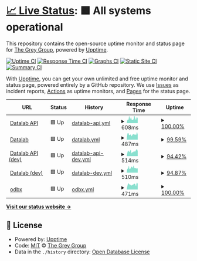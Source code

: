 # [📈 Live Status](https://the-grey-group.github.io/datalab-status): <!--live status--> **🟩 All systems operational**

This repository contains the open-source uptime monitor and status page for [The Grey Group](https://www.ch.cam.ac.uk/group/grey/), powered by [Upptime](https://github.com/upptime/upptime).

[![Uptime CI](https://github.com/the-grey-group/datalab-status/workflows/Uptime%20CI/badge.svg)](https://github.com/the-grey-group/datalab-status/actions?query=workflow%3A%22Uptime+CI%22)
[![Response Time CI](https://github.com/the-grey-group/datalab-status/workflows/Response%20Time%20CI/badge.svg)](https://github.com/the-grey-group/datalab-status/actions?query=workflow%3A%22Response+Time+CI%22)
[![Graphs CI](https://github.com/the-grey-group/datalab-status/workflows/Graphs%20CI/badge.svg)](https://github.com/the-grey-group/datalab-status/actions?query=workflow%3A%22Graphs+CI%22)
[![Static Site CI](https://github.com/the-grey-group/datalab-status/workflows/Static%20Site%20CI/badge.svg)](https://github.com/the-grey-group/datalab-status/actions?query=workflow%3A%22Static+Site+CI%22)
[![Summary CI](https://github.com/the-grey-group/datalab-status/workflows/Summary%20CI/badge.svg)](https://github.com/the-grey-group/datalab-status/actions?query=workflow%3A%22Summary+CI%22)

With [Upptime](https://upptime.js.org), you can get your own unlimited and free uptime monitor and status page, powered entirely by a GitHub repository. We use [Issues](https://github.com/the-grey-group/datalab-status/issues) as incident reports, [Actions](https://github.com/the-grey-group/datalab-status/actions) as uptime monitors, and [Pages](https://the-grey-group.github.io/datalab-status) for the status page.

<!--start: status pages-->
<!-- This summary is generated by Upptime (https://github.com/upptime/upptime) -->
<!-- Do not edit this manually, your changes will be overwritten -->
<!-- prettier-ignore -->
| URL | Status | History | Response Time | Uptime |
| --- | ------ | ------- | ------------- | ------ |
| <img alt="" src="https://icons.duckduckgo.com/ip3/api.odbx.science.ico" height="13"> [Datalab API](https://api.odbx.science) | 🟩 Up | [datalab-api.yml](https://github.com/the-grey-group/datalab-status/commits/HEAD/history/datalab-api.yml) | <details><summary><img alt="Response time graph" src="./graphs/datalab-api/response-time-week.png" height="20"> 608ms</summary><br><a href="https://the-grey-group.github.io/datalab-status/history/datalab-api"><img alt="Response time 608" src="https://img.shields.io/endpoint?url=https%3A%2F%2Fraw.githubusercontent.com%2Fthe-grey-group%2Fdatalab-status%2FHEAD%2Fapi%2Fdatalab-api%2Fresponse-time.json"></a><br><a href="https://the-grey-group.github.io/datalab-status/history/datalab-api"><img alt="24-hour response time 631" src="https://img.shields.io/endpoint?url=https%3A%2F%2Fraw.githubusercontent.com%2Fthe-grey-group%2Fdatalab-status%2FHEAD%2Fapi%2Fdatalab-api%2Fresponse-time-day.json"></a><br><a href="https://the-grey-group.github.io/datalab-status/history/datalab-api"><img alt="7-day response time 608" src="https://img.shields.io/endpoint?url=https%3A%2F%2Fraw.githubusercontent.com%2Fthe-grey-group%2Fdatalab-status%2FHEAD%2Fapi%2Fdatalab-api%2Fresponse-time-week.json"></a><br><a href="https://the-grey-group.github.io/datalab-status/history/datalab-api"><img alt="30-day response time 608" src="https://img.shields.io/endpoint?url=https%3A%2F%2Fraw.githubusercontent.com%2Fthe-grey-group%2Fdatalab-status%2FHEAD%2Fapi%2Fdatalab-api%2Fresponse-time-month.json"></a><br><a href="https://the-grey-group.github.io/datalab-status/history/datalab-api"><img alt="1-year response time 608" src="https://img.shields.io/endpoint?url=https%3A%2F%2Fraw.githubusercontent.com%2Fthe-grey-group%2Fdatalab-status%2FHEAD%2Fapi%2Fdatalab-api%2Fresponse-time-year.json"></a></details> | <details><summary><a href="https://the-grey-group.github.io/datalab-status/history/datalab-api">100.00%</a></summary><a href="https://the-grey-group.github.io/datalab-status/history/datalab-api"><img alt="All-time uptime 100.00%" src="https://img.shields.io/endpoint?url=https%3A%2F%2Fraw.githubusercontent.com%2Fthe-grey-group%2Fdatalab-status%2FHEAD%2Fapi%2Fdatalab-api%2Fuptime.json"></a><br><a href="https://the-grey-group.github.io/datalab-status/history/datalab-api"><img alt="24-hour uptime 100.00%" src="https://img.shields.io/endpoint?url=https%3A%2F%2Fraw.githubusercontent.com%2Fthe-grey-group%2Fdatalab-status%2FHEAD%2Fapi%2Fdatalab-api%2Fuptime-day.json"></a><br><a href="https://the-grey-group.github.io/datalab-status/history/datalab-api"><img alt="7-day uptime 100.00%" src="https://img.shields.io/endpoint?url=https%3A%2F%2Fraw.githubusercontent.com%2Fthe-grey-group%2Fdatalab-status%2FHEAD%2Fapi%2Fdatalab-api%2Fuptime-week.json"></a><br><a href="https://the-grey-group.github.io/datalab-status/history/datalab-api"><img alt="30-day uptime 100.00%" src="https://img.shields.io/endpoint?url=https%3A%2F%2Fraw.githubusercontent.com%2Fthe-grey-group%2Fdatalab-status%2FHEAD%2Fapi%2Fdatalab-api%2Fuptime-month.json"></a><br><a href="https://the-grey-group.github.io/datalab-status/history/datalab-api"><img alt="1-year uptime 100.00%" src="https://img.shields.io/endpoint?url=https%3A%2F%2Fraw.githubusercontent.com%2Fthe-grey-group%2Fdatalab-status%2FHEAD%2Fapi%2Fdatalab-api%2Fuptime-year.json"></a></details>
| <img alt="" src="https://icons.duckduckgo.com/ip3/datalab.odbx.science.ico" height="13"> [Datalab](https://datalab.odbx.science) | 🟩 Up | [datalab.yml](https://github.com/the-grey-group/datalab-status/commits/HEAD/history/datalab.yml) | <details><summary><img alt="Response time graph" src="./graphs/datalab/response-time-week.png" height="20"> 487ms</summary><br><a href="https://the-grey-group.github.io/datalab-status/history/datalab"><img alt="Response time 569" src="https://img.shields.io/endpoint?url=https%3A%2F%2Fraw.githubusercontent.com%2Fthe-grey-group%2Fdatalab-status%2FHEAD%2Fapi%2Fdatalab%2Fresponse-time.json"></a><br><a href="https://the-grey-group.github.io/datalab-status/history/datalab"><img alt="24-hour response time 454" src="https://img.shields.io/endpoint?url=https%3A%2F%2Fraw.githubusercontent.com%2Fthe-grey-group%2Fdatalab-status%2FHEAD%2Fapi%2Fdatalab%2Fresponse-time-day.json"></a><br><a href="https://the-grey-group.github.io/datalab-status/history/datalab"><img alt="7-day response time 487" src="https://img.shields.io/endpoint?url=https%3A%2F%2Fraw.githubusercontent.com%2Fthe-grey-group%2Fdatalab-status%2FHEAD%2Fapi%2Fdatalab%2Fresponse-time-week.json"></a><br><a href="https://the-grey-group.github.io/datalab-status/history/datalab"><img alt="30-day response time 509" src="https://img.shields.io/endpoint?url=https%3A%2F%2Fraw.githubusercontent.com%2Fthe-grey-group%2Fdatalab-status%2FHEAD%2Fapi%2Fdatalab%2Fresponse-time-month.json"></a><br><a href="https://the-grey-group.github.io/datalab-status/history/datalab"><img alt="1-year response time 569" src="https://img.shields.io/endpoint?url=https%3A%2F%2Fraw.githubusercontent.com%2Fthe-grey-group%2Fdatalab-status%2FHEAD%2Fapi%2Fdatalab%2Fresponse-time-year.json"></a></details> | <details><summary><a href="https://the-grey-group.github.io/datalab-status/history/datalab">99.59%</a></summary><a href="https://the-grey-group.github.io/datalab-status/history/datalab"><img alt="All-time uptime 99.26%" src="https://img.shields.io/endpoint?url=https%3A%2F%2Fraw.githubusercontent.com%2Fthe-grey-group%2Fdatalab-status%2FHEAD%2Fapi%2Fdatalab%2Fuptime.json"></a><br><a href="https://the-grey-group.github.io/datalab-status/history/datalab"><img alt="24-hour uptime 100.00%" src="https://img.shields.io/endpoint?url=https%3A%2F%2Fraw.githubusercontent.com%2Fthe-grey-group%2Fdatalab-status%2FHEAD%2Fapi%2Fdatalab%2Fuptime-day.json"></a><br><a href="https://the-grey-group.github.io/datalab-status/history/datalab"><img alt="7-day uptime 99.59%" src="https://img.shields.io/endpoint?url=https%3A%2F%2Fraw.githubusercontent.com%2Fthe-grey-group%2Fdatalab-status%2FHEAD%2Fapi%2Fdatalab%2Fuptime-week.json"></a><br><a href="https://the-grey-group.github.io/datalab-status/history/datalab"><img alt="30-day uptime 99.77%" src="https://img.shields.io/endpoint?url=https%3A%2F%2Fraw.githubusercontent.com%2Fthe-grey-group%2Fdatalab-status%2FHEAD%2Fapi%2Fdatalab%2Fuptime-month.json"></a><br><a href="https://the-grey-group.github.io/datalab-status/history/datalab"><img alt="1-year uptime 99.26%" src="https://img.shields.io/endpoint?url=https%3A%2F%2Fraw.githubusercontent.com%2Fthe-grey-group%2Fdatalab-status%2FHEAD%2Fapi%2Fdatalab%2Fuptime-year.json"></a></details>
| <img alt="" src="https://icons.duckduckgo.com/ip3/api-dev.odbx.science.ico" height="13"> [Datalab API (dev)](https://api-dev.odbx.science) | 🟩 Up | [datalab-api-dev.yml](https://github.com/the-grey-group/datalab-status/commits/HEAD/history/datalab-api-dev.yml) | <details><summary><img alt="Response time graph" src="./graphs/datalab-api-dev/response-time-week.png" height="20"> 514ms</summary><br><a href="https://the-grey-group.github.io/datalab-status/history/datalab-api-dev"><img alt="Response time 514" src="https://img.shields.io/endpoint?url=https%3A%2F%2Fraw.githubusercontent.com%2Fthe-grey-group%2Fdatalab-status%2FHEAD%2Fapi%2Fdatalab-api-dev%2Fresponse-time.json"></a><br><a href="https://the-grey-group.github.io/datalab-status/history/datalab-api-dev"><img alt="24-hour response time 519" src="https://img.shields.io/endpoint?url=https%3A%2F%2Fraw.githubusercontent.com%2Fthe-grey-group%2Fdatalab-status%2FHEAD%2Fapi%2Fdatalab-api-dev%2Fresponse-time-day.json"></a><br><a href="https://the-grey-group.github.io/datalab-status/history/datalab-api-dev"><img alt="7-day response time 514" src="https://img.shields.io/endpoint?url=https%3A%2F%2Fraw.githubusercontent.com%2Fthe-grey-group%2Fdatalab-status%2FHEAD%2Fapi%2Fdatalab-api-dev%2Fresponse-time-week.json"></a><br><a href="https://the-grey-group.github.io/datalab-status/history/datalab-api-dev"><img alt="30-day response time 514" src="https://img.shields.io/endpoint?url=https%3A%2F%2Fraw.githubusercontent.com%2Fthe-grey-group%2Fdatalab-status%2FHEAD%2Fapi%2Fdatalab-api-dev%2Fresponse-time-month.json"></a><br><a href="https://the-grey-group.github.io/datalab-status/history/datalab-api-dev"><img alt="1-year response time 514" src="https://img.shields.io/endpoint?url=https%3A%2F%2Fraw.githubusercontent.com%2Fthe-grey-group%2Fdatalab-status%2FHEAD%2Fapi%2Fdatalab-api-dev%2Fresponse-time-year.json"></a></details> | <details><summary><a href="https://the-grey-group.github.io/datalab-status/history/datalab-api-dev">94.42%</a></summary><a href="https://the-grey-group.github.io/datalab-status/history/datalab-api-dev"><img alt="All-time uptime 94.42%" src="https://img.shields.io/endpoint?url=https%3A%2F%2Fraw.githubusercontent.com%2Fthe-grey-group%2Fdatalab-status%2FHEAD%2Fapi%2Fdatalab-api-dev%2Fuptime.json"></a><br><a href="https://the-grey-group.github.io/datalab-status/history/datalab-api-dev"><img alt="24-hour uptime 100.00%" src="https://img.shields.io/endpoint?url=https%3A%2F%2Fraw.githubusercontent.com%2Fthe-grey-group%2Fdatalab-status%2FHEAD%2Fapi%2Fdatalab-api-dev%2Fuptime-day.json"></a><br><a href="https://the-grey-group.github.io/datalab-status/history/datalab-api-dev"><img alt="7-day uptime 94.42%" src="https://img.shields.io/endpoint?url=https%3A%2F%2Fraw.githubusercontent.com%2Fthe-grey-group%2Fdatalab-status%2FHEAD%2Fapi%2Fdatalab-api-dev%2Fuptime-week.json"></a><br><a href="https://the-grey-group.github.io/datalab-status/history/datalab-api-dev"><img alt="30-day uptime 94.42%" src="https://img.shields.io/endpoint?url=https%3A%2F%2Fraw.githubusercontent.com%2Fthe-grey-group%2Fdatalab-status%2FHEAD%2Fapi%2Fdatalab-api-dev%2Fuptime-month.json"></a><br><a href="https://the-grey-group.github.io/datalab-status/history/datalab-api-dev"><img alt="1-year uptime 94.42%" src="https://img.shields.io/endpoint?url=https%3A%2F%2Fraw.githubusercontent.com%2Fthe-grey-group%2Fdatalab-status%2FHEAD%2Fapi%2Fdatalab-api-dev%2Fuptime-year.json"></a></details>
| <img alt="" src="https://icons.duckduckgo.com/ip3/datalab-dev.odbx.science.ico" height="13"> [Datalab (dev)](https://datalab-dev.odbx.science) | 🟩 Up | [datalab-dev.yml](https://github.com/the-grey-group/datalab-status/commits/HEAD/history/datalab-dev.yml) | <details><summary><img alt="Response time graph" src="./graphs/datalab-dev/response-time-week.png" height="20"> 510ms</summary><br><a href="https://the-grey-group.github.io/datalab-status/history/datalab-dev"><img alt="Response time 527" src="https://img.shields.io/endpoint?url=https%3A%2F%2Fraw.githubusercontent.com%2Fthe-grey-group%2Fdatalab-status%2FHEAD%2Fapi%2Fdatalab-dev%2Fresponse-time.json"></a><br><a href="https://the-grey-group.github.io/datalab-status/history/datalab-dev"><img alt="24-hour response time 425" src="https://img.shields.io/endpoint?url=https%3A%2F%2Fraw.githubusercontent.com%2Fthe-grey-group%2Fdatalab-status%2FHEAD%2Fapi%2Fdatalab-dev%2Fresponse-time-day.json"></a><br><a href="https://the-grey-group.github.io/datalab-status/history/datalab-dev"><img alt="7-day response time 510" src="https://img.shields.io/endpoint?url=https%3A%2F%2Fraw.githubusercontent.com%2Fthe-grey-group%2Fdatalab-status%2FHEAD%2Fapi%2Fdatalab-dev%2Fresponse-time-week.json"></a><br><a href="https://the-grey-group.github.io/datalab-status/history/datalab-dev"><img alt="30-day response time 520" src="https://img.shields.io/endpoint?url=https%3A%2F%2Fraw.githubusercontent.com%2Fthe-grey-group%2Fdatalab-status%2FHEAD%2Fapi%2Fdatalab-dev%2Fresponse-time-month.json"></a><br><a href="https://the-grey-group.github.io/datalab-status/history/datalab-dev"><img alt="1-year response time 527" src="https://img.shields.io/endpoint?url=https%3A%2F%2Fraw.githubusercontent.com%2Fthe-grey-group%2Fdatalab-status%2FHEAD%2Fapi%2Fdatalab-dev%2Fresponse-time-year.json"></a></details> | <details><summary><a href="https://the-grey-group.github.io/datalab-status/history/datalab-dev">94.87%</a></summary><a href="https://the-grey-group.github.io/datalab-status/history/datalab-dev"><img alt="All-time uptime 98.74%" src="https://img.shields.io/endpoint?url=https%3A%2F%2Fraw.githubusercontent.com%2Fthe-grey-group%2Fdatalab-status%2FHEAD%2Fapi%2Fdatalab-dev%2Fuptime.json"></a><br><a href="https://the-grey-group.github.io/datalab-status/history/datalab-dev"><img alt="24-hour uptime 100.00%" src="https://img.shields.io/endpoint?url=https%3A%2F%2Fraw.githubusercontent.com%2Fthe-grey-group%2Fdatalab-status%2FHEAD%2Fapi%2Fdatalab-dev%2Fuptime-day.json"></a><br><a href="https://the-grey-group.github.io/datalab-status/history/datalab-dev"><img alt="7-day uptime 94.87%" src="https://img.shields.io/endpoint?url=https%3A%2F%2Fraw.githubusercontent.com%2Fthe-grey-group%2Fdatalab-status%2FHEAD%2Fapi%2Fdatalab-dev%2Fuptime-week.json"></a><br><a href="https://the-grey-group.github.io/datalab-status/history/datalab-dev"><img alt="30-day uptime 98.69%" src="https://img.shields.io/endpoint?url=https%3A%2F%2Fraw.githubusercontent.com%2Fthe-grey-group%2Fdatalab-status%2FHEAD%2Fapi%2Fdatalab-dev%2Fuptime-month.json"></a><br><a href="https://the-grey-group.github.io/datalab-status/history/datalab-dev"><img alt="1-year uptime 98.74%" src="https://img.shields.io/endpoint?url=https%3A%2F%2Fraw.githubusercontent.com%2Fthe-grey-group%2Fdatalab-status%2FHEAD%2Fapi%2Fdatalab-dev%2Fuptime-year.json"></a></details>
| <img alt="" src="https://icons.duckduckgo.com/ip3/optimade.odbx.science.ico" height="13"> [odbx](https://optimade.odbx.science) | 🟩 Up | [odbx.yml](https://github.com/the-grey-group/datalab-status/commits/HEAD/history/odbx.yml) | <details><summary><img alt="Response time graph" src="./graphs/odbx/response-time-week.png" height="20"> 471ms</summary><br><a href="https://the-grey-group.github.io/datalab-status/history/odbx"><img alt="Response time 485" src="https://img.shields.io/endpoint?url=https%3A%2F%2Fraw.githubusercontent.com%2Fthe-grey-group%2Fdatalab-status%2FHEAD%2Fapi%2Fodbx%2Fresponse-time.json"></a><br><a href="https://the-grey-group.github.io/datalab-status/history/odbx"><img alt="24-hour response time 537" src="https://img.shields.io/endpoint?url=https%3A%2F%2Fraw.githubusercontent.com%2Fthe-grey-group%2Fdatalab-status%2FHEAD%2Fapi%2Fodbx%2Fresponse-time-day.json"></a><br><a href="https://the-grey-group.github.io/datalab-status/history/odbx"><img alt="7-day response time 471" src="https://img.shields.io/endpoint?url=https%3A%2F%2Fraw.githubusercontent.com%2Fthe-grey-group%2Fdatalab-status%2FHEAD%2Fapi%2Fodbx%2Fresponse-time-week.json"></a><br><a href="https://the-grey-group.github.io/datalab-status/history/odbx"><img alt="30-day response time 472" src="https://img.shields.io/endpoint?url=https%3A%2F%2Fraw.githubusercontent.com%2Fthe-grey-group%2Fdatalab-status%2FHEAD%2Fapi%2Fodbx%2Fresponse-time-month.json"></a><br><a href="https://the-grey-group.github.io/datalab-status/history/odbx"><img alt="1-year response time 485" src="https://img.shields.io/endpoint?url=https%3A%2F%2Fraw.githubusercontent.com%2Fthe-grey-group%2Fdatalab-status%2FHEAD%2Fapi%2Fodbx%2Fresponse-time-year.json"></a></details> | <details><summary><a href="https://the-grey-group.github.io/datalab-status/history/odbx">100.00%</a></summary><a href="https://the-grey-group.github.io/datalab-status/history/odbx"><img alt="All-time uptime 99.29%" src="https://img.shields.io/endpoint?url=https%3A%2F%2Fraw.githubusercontent.com%2Fthe-grey-group%2Fdatalab-status%2FHEAD%2Fapi%2Fodbx%2Fuptime.json"></a><br><a href="https://the-grey-group.github.io/datalab-status/history/odbx"><img alt="24-hour uptime 100.00%" src="https://img.shields.io/endpoint?url=https%3A%2F%2Fraw.githubusercontent.com%2Fthe-grey-group%2Fdatalab-status%2FHEAD%2Fapi%2Fodbx%2Fuptime-day.json"></a><br><a href="https://the-grey-group.github.io/datalab-status/history/odbx"><img alt="7-day uptime 100.00%" src="https://img.shields.io/endpoint?url=https%3A%2F%2Fraw.githubusercontent.com%2Fthe-grey-group%2Fdatalab-status%2FHEAD%2Fapi%2Fodbx%2Fuptime-week.json"></a><br><a href="https://the-grey-group.github.io/datalab-status/history/odbx"><img alt="30-day uptime 99.87%" src="https://img.shields.io/endpoint?url=https%3A%2F%2Fraw.githubusercontent.com%2Fthe-grey-group%2Fdatalab-status%2FHEAD%2Fapi%2Fodbx%2Fuptime-month.json"></a><br><a href="https://the-grey-group.github.io/datalab-status/history/odbx"><img alt="1-year uptime 99.29%" src="https://img.shields.io/endpoint?url=https%3A%2F%2Fraw.githubusercontent.com%2Fthe-grey-group%2Fdatalab-status%2FHEAD%2Fapi%2Fodbx%2Fuptime-year.json"></a></details>

<!--end: status pages-->

[**Visit our status website →**](https://the-grey-group.github.io/datalab-status)

## 📄 License

- Powered by: [Upptime](https://github.com/upptime/upptime)
- Code: [MIT](./LICENSE) © [The Grey Group](https://www.ch.cam.ac.uk/group/grey/)
- Data in the `./history` directory: [Open Database License](https://opendatacommons.org/licenses/odbl/1-0/)
